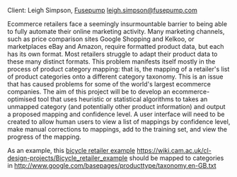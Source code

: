 Client: Leigh Simpson, [Fusepump](Fusepump "wikilink")
<leigh.simpson@fusepump.com>

Ecommerce retailers face a seemingly insurmountable barrier to being
able to fully automate their online marketing activity. Many marketing
channels, such as price comparison sites Google Shopping and Kelkoo, or
marketplaces eBay and Amazon, require formatted product data, but each
has its own format. Most retailers struggle to adapt their product data
to these many distinct formats. This problem manifests itself mostly in
the process of product category mapping: that is, the mapping of a
retailer's list of product categories onto a different category
taxonomy. This is an issue that has caused problems for some of the
world's largest ecommerce companies. The aim of this project will be to
develop an ecommerce-optimised tool that uses heuristic or statistical
algorithms to takes an unmapped category (and potentially other product
information) and output a proposed mapping and confidence level. A user
interface will need to be created to allow human users to view a list of
mappings by confidence level, make manual corrections to mappings, add
to the training set, and view the progress of the mapping.

As an example, this [bicycle retailer
example](bicycle_retailer_example "wikilink")
<https://wiki.cam.ac.uk/cl-design-projects/Bicycle_retailer_example>
should be mapped to categories in
<http://www.google.com/basepages/producttype/taxonomy.en-GB.txt>